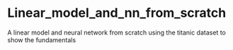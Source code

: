 # Linear_model_and_nn_from_scratch
A linear model and neural network from scratch using the titanic dataset to show the fundamentals
